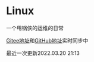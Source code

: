 # Linux
一个甩锅侠的运维的日常

[Gitee地址](https://gitee.com/zhang-qilin-0522)和[GitHub地址](https://github.com/zhang-qilin)实时同步中

最近一次更新2022.03.20 21:13
